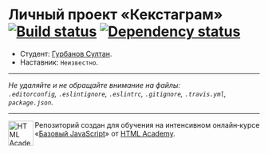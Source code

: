 # Личный проект «Кекстаграм» [![Build status][travis-image]][travis-url] [![Dependency status][dependency-image]][dependency-url]

* Студент: [Гурбанов Султан](https://up.htmlacademy.ru/javascript/5/user/192757).
* Наставник: `Неизвестно`.

---

_Не удаляйте и не обращайте внимание на файлы:_<br>
_`.editorconfig`, `.eslintignore`, `.eslintrc`, `.gitignore`, `.travis.yml`, `package.json`._

---

<a href="https://htmlacademy.ru/intensive/javascript"><img align="left" width="50" height="50" title="HTML Academy" src="https://up.htmlacademy.ru/static/img/intensive/javascript/logo-for-github.svg"></a>

Репозиторий создан для обучения на интенсивном онлайн‑курсе «[Базовый JavaScript](https://htmlacademy.ru/intensive/javascript)» от [HTML Academy](https://htmlacademy.ru).

[travis-image]: https://travis-ci.org/htmlacademy-javascript/192757-kekstagram.svg?branch=master
[travis-url]: https://travis-ci.org/htmlacademy-javascript/192757-kekstagram
[dependency-image]: https://david-dm.org/htmlacademy-javascript/192757-kekstagram.svg?style=flat-square
[dependency-url]: https://david-dm.org/htmlacademy-javascript/192757-kekstagram
